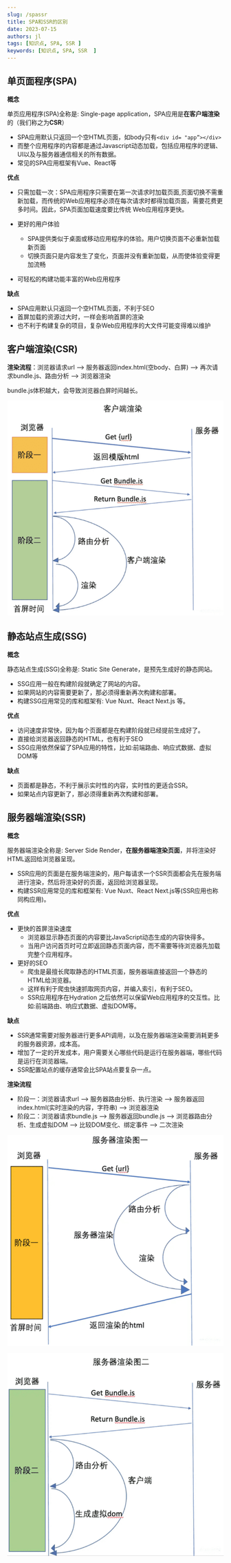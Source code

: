 ```yaml
---
slug: /spassr
title: SPA和SSR的区别
date: 2023-07-15
authors: jl
tags: [知识点, SPA, SSR ]
keywords: [知识点, SPA, SSR  ]
---
```


## 单页面程序(SPA)

**概念**

单页应用程序(SPA)全称是: Single-page application，SPA应用是**在客户端渲染**的（我们称之为**CSR**）

- SPA应用默认只返回一个空HTML页面，如body只有`<div id= "app”></div>`
- 而整个应用程序的内容都是通过Javascript动态加载，包括应用程序的逻辑、UI以及与服务器通信相关的所有数据。
- 常见的SPA应用框架有Vue、React等



**优点**

- 只需加载一次：SPA应用程序只需要在第一次请求时加载页面,页面切换不需重新加载，而传统的Web应用程序必须在每次请求时都得加载页面，需要花费更多时间。因此，SPA页面加载速度要比传统 Web应用程序更快。
- 更好的用户体验
  - SPA提供类似于桌面或移动应用程序的体验。用户切换页面不必重新加载新页面
  - 切换页面只是内容发生了变化，页面并没有重新加载，从而使体验变得更加流畅

- 可轻松的构建功能丰富的Web应用程序

**缺点**

- SPA应用默认只返回一个空HTML页面，不利于SEO
- 首屏加载的资源过大时，一样会影响首屏的渲染
- 也不利于构建复杂的项目，复杂Web应用程序的大文件可能变得难以维护



## 客户端渲染(CSR)

**渲染流程**：浏览器请求url --> 服务器返回index.html(空body、白屏) --> 再次请求bundle.js、路由分析 --> 浏览器渲染

bundle.js体积越大，会导致浏览器白屏时间越长。

![image-20230714162005631](SPA和SSR的区别.assets/image-20230714162005631-16893231059111.png)



## 静态站点生成(SSG)

**概念**

静态站点生成(SSG)全称是: Static Site Generate，是预先生成好的静态网站。

- SSG应用一般在构建阶段就确定了网站的内容。
- 如果网站的内容需要更新了，那必须得重新再次构建和部署。
- 构建SSG应用常见的库和框架有: Vue Nuxt、React Next.js 等。



**优点**

- 访问速度非常快，因为每个页面都是在构建阶段就已经提前生成好了。
- 直接给浏览器返回静态的HTML，也有利于SEO
- SSG应用依然保留了SPA应用的特性，比如:前端路由、响应式数据、虚拟DOM等



**缺点**

- 页面都是静态，不利于展示实时性的内容，实时性的更适合SSR。
- 如果站点内容更新了，那必须得重新再次构建和部署。



## 服务器端渲染(SSR)

**概念**

服务器端渲染全称是: Server Side Render，**在服务器端渲染页面**，并将渲染好HTML返回给浏览器呈现。

- SSR应用的页面是在服务端渲染的，用户每请求一个SSR页面都会先在服务端进行渲染，然后将渲染好的页面，返回给浏览器呈现。
- 构建SSR应用常见的库和框架有: Vue Nuxt、React Next.js等(SSR应用也称同构应用)。



**优点**

- 更快的首屏渲染速度
  - 浏览器显示静态页面的内容要比JavaScript动态生成的内容快得多。
  - 当用户访问首页时可立即返回静态页面内容，而不需要等待浏览器先加载完整个应用程序。
- 更好的SEO
  - 爬虫是最擅长爬取静态的HTML页面，服务器端直接返回一个静态的HTML给浏览器。
  - 这样有利于爬虫快速抓取网页内容，并编入索引，有利于SEO。
  - SSR应用程序在Hydration 之后依然可以保留Web应用程序的交互性。比如:前端路由、响应式数据、虚拟DOM等。



**缺点**

- SSR通常需要对服务器进行更多API调用，以及在服务器端渲染需要消耗更多的服务器资源，成本高。
- 增加了一定的开发成本，用户需要关心哪些代码是运行在服务器端，哪些代码是运行在浏览器端。
- SSR配置站点的缓存通常会比SPA站点要复杂一点。



**渲染流程**

- 阶段一：浏览器请求url --> 服务器路由分析、执行渲染 --> 服务器返回index.html(实时渲染的内容，字符串) --> 浏览器渲染
- 阶段二：浏览器请求bundle.js --> 服务器返回bundle.js --> 浏览器路由分析、生成虚拟DOM --> 比较DOM变化、绑定事件 --> 二次渲染

![image-20230714162121945](SPA和SSR的区别.assets/image-20230714162121945-16893231059122.png)

![image-20230714162203910](SPA和SSR的区别.assets/image-20230714162203910-16893231059123.png)


